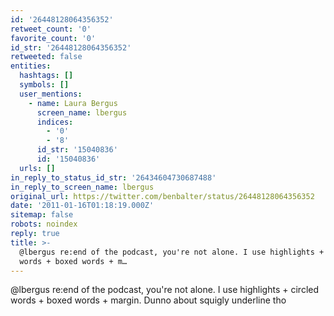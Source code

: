 ```yaml
---
id: '26448128064356352'
retweet_count: '0'
favorite_count: '0'
id_str: '26448128064356352'
retweeted: false
entities:
  hashtags: []
  symbols: []
  user_mentions:
    - name: Laura Bergus
      screen_name: lbergus
      indices:
        - '0'
        - '8'
      id_str: '15040836'
      id: '15040836'
  urls: []
in_reply_to_status_id_str: '26434604730687488'
in_reply_to_screen_name: lbergus
original_url: https://twitter.com/benbalter/status/26448128064356352
date: '2011-01-16T01:18:19.000Z'
sitemap: false
robots: noindex
reply: true
title: >-
  @lbergus re:end of the podcast, you're not alone. I use highlights + circled
  words + boxed words + m…
---
```


@lbergus re:end of the podcast, you're not alone. I use highlights + circled words + boxed words + margin. Dunno about squigly underline tho